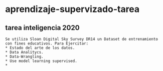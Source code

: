 # aprendizaje-supervizado-tarea
## tarea inteligencia 2020


	Se utiliza Sloan Digital Sky Survey DR14 un Dataset de entrenamiento con fines educativos. Para Ejercitar:
	* Estado del arte de los datos.
	* Data Analitycs.
	* Data-Wrangling.
	* Use model learning supervised.
	* 

